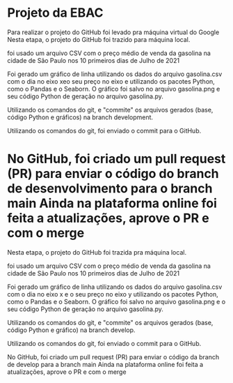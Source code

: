 # Projeto da EBAC

Para realizar o projeto do GitHub foi levado pra máquina virtual do Google
Nesta etapa, o projeto do GitHub foi trazido para máquina local.

foi usado um arquivo CSV com o preço médio de venda da gasolina na cidade de São Paulo nos 10 primeiros dias de Julho de 2021

Foi gerado um gráfico de linha utilizando os dados do arquivo gasolina.csv com o dia no eixo xeo seu preço no eixo e utilizando os pacotes Python, como o Pandas e o Seaborn. O gráfico foi salvo no arquivo gasolina.png e seu código Python de geração no arquivo gasolina.py.

Utilizando os comandos do git, e "commite" os arquivos gerados (base, código Python e gráficos) na branch development.

Utilizando os comandos do git, foi enviado o commit para o GitHub.

No GitHub, foi criado um pull request (PR) para enviar o código do branch de desenvolvimento para o branch main Ainda na plataforma online foi feita a atualizações, aprove o PR e com o merge
=======
Nesta etapa, o projeto do GitHub foi trazida pra máquina local.

foi usado um arquivo CSV com o preço médio de venda da gasolina na cidade de São Paulo nos 10 primeiros dias de Julho de 2021

Foi gerado um gráfico de linha utilizando os dados do arquivo gasolina.csv com o dia no eixo x e o seu preço no eixo y utilizando os pacotes Python, como o Pandas e o Seaborn. O gráfico foi salvo no arquivo gasolina.png e o seu código Python de geração no arquivo gasolina.py.

Utilizando os comandos do git, e "commite" os arquivos gerados (base, código Python e gráfico) na branch develop.

Utilizando os comandos do git, foi enviado o commit para o GitHub.

No GitHub, foi criado um pull request (PR) para enviar o código da branch de develop para a branch main  Ainda na plataforma online foi feita a atualizações, aprove o PR e com o merge
